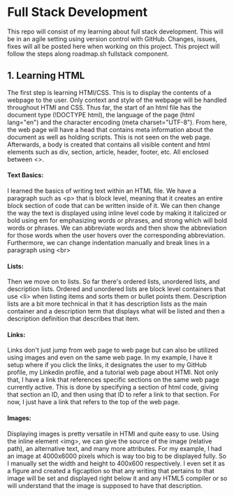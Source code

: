 # Full Stack Development
This repo will consist of my learning about full stack development. This will be in an agile setting using version control with GitHub. Changes, issues, fixes will all be posted here when working on this project.
This project will follow the steps along roadmap.sh fullstack component. 

## 1. Learning HTML
The first step is learning HTMl/CSS. This is to display the contents of a webpage to the user. Only context and style of the webpage will be handled throughout HTMl and CSS. Thus far, the
start of an html file has the document type (!DOCTYPE html), the language of the page (html lang="en") and the character encoding (meta charset="UTF-8"). From here, the web page
will have a head that contains meta information about the document as well as holding scripts. This is not seen on the web page. Afterwards, a body is created that contains all visible content and html elements such as div, 
section, article, header, footer, etc. All enclosed between <>.

#### Text Basics:
I learned the basics of writing text within an HTML file. We have a paragraph such as &lt;p&gt; that is block level, meaning that it creates an entire block section of code that can be written inside of it. We can then change the way the text is displayed using inline level code by making it italicized or bold using em for emphasizing words or phrases, and strong which will bold words or phrases. We can abbreviate words and then show the abbreviation for those words when the user hovers over the corresponding abbreviation. Furthermore, we can change indentation manually and break lines in a paragraph using &lt;br&gt;

#### Lists:
Then we move on to lists. So far there's ordered lists, unordered lists, and description lists. Ordered and unordered lists are block level containers that use &lt;li&gt; when listing items and sorts them or bullet points them. Description lists are a bit more technical in that it has description lists as the main container and a description term that displays what will be listed and then a description definition that describes that item.

#### Links:
Links don't just jump from web page to web page but can also be utilized using images and even on the same web page. In my example, I have it setup where if you click the links, it designates the user to my GitHub profile, my Linkedin profile, and a tutorial web page about HTMl. Not only that, I have a link that references specific sections on the same web page currently active. This is done by specifying a section of html code, giving that section an ID, and then using that ID to refer a link to that section. For now, I just have a link that refers to the top of the web page.

#### Images:
Displaying images is pretty versatile in HTMl and quite easy to use. Using the inline element &lt;img&gt;, we can give the source of the image (relative path), an alternative text, and many more attributes. For my example, I had an image at 4000x6000 pixels which is way too big to be displayed fully. So I manually set the width and height to 400x600 respectively. I even set it as a figure and created a figcaption so that any writing that pertains to that image will be set and displayed right below it and any HTML5 compiler or so will understand that the image is supposed to have that description.